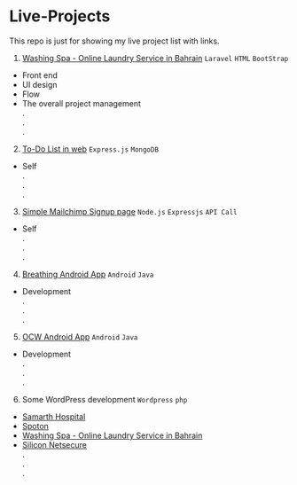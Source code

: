 # Live-Projects
This repo is just for showing my live project list with links.

1. [Washing Spa - Online Laundry Service in Bahrain](http://washingspa.com) `Laravel` `HTML` `BootStrap`  
+ Front end  
+ UI design  
+ Flow  
+ The overall project management  
  .  
.  
.  

2. [To-Do List in web](https://agile-ravine-69612.herokuapp.com/F45d9e46) `Express.js` `MongoDB`  
+ Self  
.  
.  
.  

3. [Simple Mailchimp Signup page](https://damp-dawn-46711.herokuapp.com) `Node.js` `Expressjs` `API Call`  
+ Self      
.  
.  
.  

4. [Breathing Android App](https://play.google.com/store/apps/details?id=com.mukundan.breathe_mindfulbreathingapp) `Android` `Java`  
+ Development      
.  
.  
.  

5. [OCW Android App](https://play.google.com/store/apps/details?id=com.mukundan.ocw) `Android` `Java`  
+ Development      
.  
.  
.  

6. Some WordPress development `Wordpress` `php`  
+ [Samarth Hospital](https://samarthhospital.com)  
+ [Spoton](https://teacoffeemachines.in)  
+ [Washing Spa - Online Laundry Service in Bahrain](http://washingspa.com)  
+ [Silicon Netsecure](https://siliconnetsecure.com)  
.  
.  
.  

